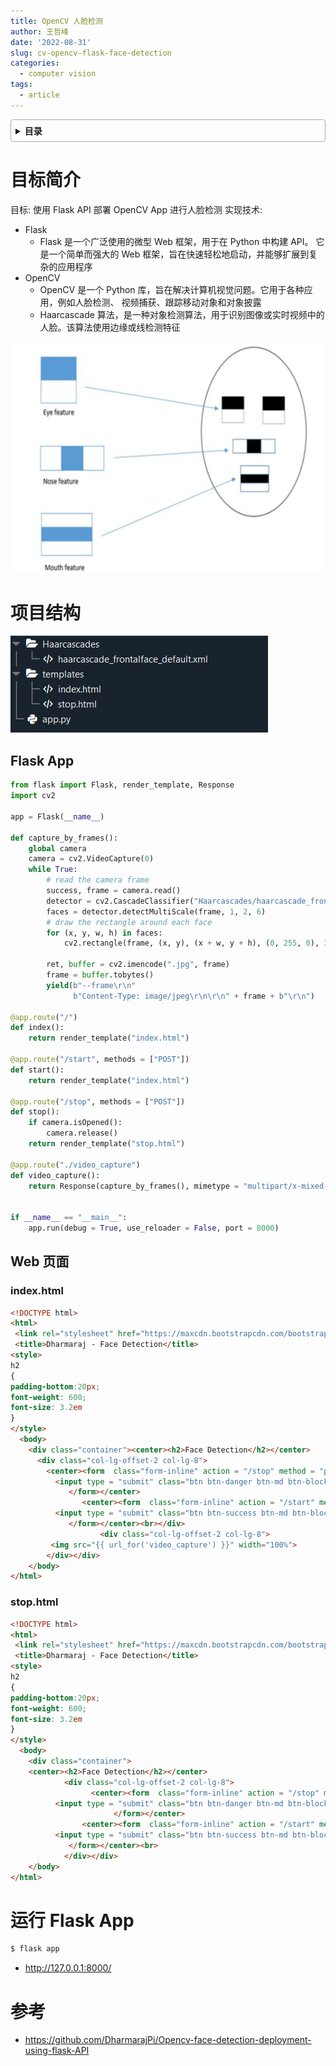 ```yaml
---
title: OpenCV 人脸检测
author: 王哲峰
date: '2022-08-31'
slug: cv-opencv-flask-face-detection
categories:
  - computer vision
tags:
  - article
---
```


<style>
details {
    border: 1px solid #aaa;
    border-radius: 4px;
    padding: .5em .5em 0;
}
summary {
    font-weight: bold;
    margin: -.5em -.5em 0;
    padding: .5em;
}
details[open] {
    padding: .5em;
}
details[open] summary {
    border-bottom: 1px solid #aaa;
    margin-bottom: .5em;
}
</style>

<details><summary>目录</summary><p>

- [目标简介](#目标简介)
- [项目结构](#项目结构)
  - [Flask App](#flask-app)
  - [Web 页面](#web-页面)
    - [index.html](#indexhtml)
    - [stop.html](#stophtml)
- [运行 Flask App](#运行-flask-app)
- [参考](#参考)
</p></details><p></p>

# 目标简介

目标: 使用 Flask API 部署 OpenCV App 进行人脸检测
实现技术: 

* Flask
    - Flask 是一个广泛使用的微型 Web 框架，用于在 Python 中构建 API。
      它是一个简单而强大的 Web 框架，旨在快速轻松地启动，并能够扩展到复杂的应用程序
* OpenCV
    - OpenCV 是一个 Python 库，旨在解决计算机视觉问题。它用于各种应用，例如人脸检测、
      视频捕获、跟踪移动对象和对象披露
    - Haarcascade 算法，是一种对象检测算法，用于识别图像或实时视频中的人脸。该算法使用边缘或线检测特征

![img](images/haarcascade.jpeg)

# 项目结构

![img](images/opencv_flask_face.png)

## Flask App

```python
from flask import Flask, render_template, Response
import cv2

app = Flask(__name__)

def capture_by_frames():
    global camera
    camera = cv2.VideoCapture(0)
    while True:
        # read the camera frame
        success, frame = camera.read()
        detector = cv2.CascadeClassifier("Haarcascades/haarcascade_frontalface_default.xml")
        faces = detector.detectMultiScale(frame, 1, 2, 6)
        # draw the rectangle around each face
        for (x, y, w, h) in faces:
            cv2.rectangle(frame, (x, y), (x + w, y + h), (0, 255, 0), 3)
        
        ret, buffer = cv2.imencode(".jpg", frame)
        frame = buffer.tobytes()
        yield(b"--frame\r\n"
              b"Content-Type: image/jpeg\r\n\r\n" + frame + b"\r\n")

@app.route("/")
def index():
    return render_template("index.html")

@app.route("/start", methods = ["POST"])
def start():
    return render_template("index.html")

@app.route("/stop", methods = ["POST"])
def stop():
    if camera.isOpened():
        camera.release()
    return render_template("stop.html")

@app.route("./video_capture")
def video_capture():
    return Response(capture_by_frames(), mimetype = "multipart/x-mixed-replace; boundary=frame")


if __name__ == "__main__":
    app.run(debug = True, use_reloader = False, port = 8000)
```

## Web 页面

### index.html

```html
<!DOCTYPE html>
<html>
 <link rel="stylesheet" href="https://maxcdn.bootstrapcdn.com/bootstrap/3.4.1/css/bootstrap.min.css">
 <title>Dharmaraj - Face Detection</title>
<style>
h2
{
padding-bottom:20px;
font-weight: 600;
font-size: 3.2em
}
</style>
  <body>
    <div class="container"><center><h2>Face Detection</h2></center>
      <div class="col-lg-offset-2 col-lg-8">
        <center><form  class="form-inline" action = "/stop" method = "post" enctype="multipart/form-data">          
          <input type = "submit" class="btn btn-danger btn-md btn-block" value="Stop">
             </form></center>
                <center><form  class="form-inline" action = "/start" method = "post" enctype="multipart/form-data">          
          <input type = "submit" class="btn btn-success btn-md btn-block" value="Start">
             </form></center><br></div>
                    <div class="col-lg-offset-2 col-lg-8">
         <img src="{{ url_for('video_capture') }}" width="100%">
        </div></div>
    </body>
</html>
```

### stop.html

```html
<!DOCTYPE html>
<html>
 <link rel="stylesheet" href="https://maxcdn.bootstrapcdn.com/bootstrap/3.4.1/css/bootstrap.min.css">
 <title>Dharmaraj - Face Detection</title>
<style>
h2
{
padding-bottom:20px;
font-weight: 600;
font-size: 3.2em
}
</style>
  <body>
    <div class="container">
    <center><h2>Face Detection</h2></center>
            <div class="col-lg-offset-2 col-lg-8">
                  <center><form  class="form-inline" action = "/stop" method = "post" enctype="multipart/form-data">          
          <input type = "submit" class="btn btn-danger btn-md btn-block" value="Stop">
                       </form></center>
                <center><form  class="form-inline" action = "/start" method = "post" enctype="multipart/form-data">          
          <input type = "submit" class="btn btn-success btn-md btn-block" value="Start">
             </form></center><br>                
            </div></div>
    </body>
</html>
```

# 运行 Flask App

```bash
$ flask app
```

- http://127.0.0.1:8000/


# 参考

- https://github.com/DharmarajPi/Opencv-face-detection-deployment-using-flask-API
